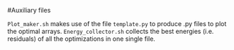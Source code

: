 #Auxiliary files

`Plot_maker.sh` makes use of the file `template.py` to produce .py files to plot the optimal arrays.
`Energy_collector.sh` collects the best energies (i.e. residuals) of all the optimizations in one single file. 
